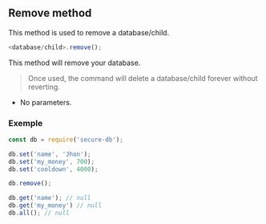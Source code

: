 ## Remove method

This method is used to remove a database/child.

```javascript
<database/child>.remove();
```

This method will remove your database.

> Once used, the command will delete a database/child forever without reverting.

* No parameters.

### Exemple

```javascript
const db = require('secure-db');

db.set('name', 'Jhon');
db.set('my_money', 700);
db.set('cooldown', 4000);

db.remove();

db.get('name'); // null
db.get('my_money') // null
db.all(); // null
```